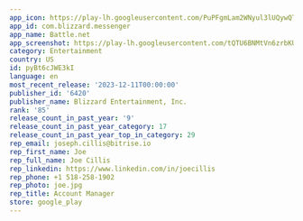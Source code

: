 ```yaml
---
app_icon: https://play-lh.googleusercontent.com/PuPFgmLam2WNyul3lUQywQT5Y5sPgL6VzWSUAdXOS1oIQwHYnrB_MyfXCOrR4LzZcjeP
app_id: com.blizzard.messenger
app_name: Battle.net
app_screenshot: https://play-lh.googleusercontent.com/tQTU6BNMtVn6zrbKUb1YYiVt600EBeqzpqcXYRDATHNToXom6qVCywkGZNfskZ6WAw
category: Entertainment
country: US
id: pyBt6cJWE3kI
language: en
most_recent_release: '2023-12-11T00:00:00'
publisher_id: '6420'
publisher_name: Blizzard Entertainment, Inc.
rank: '85'
release_count_in_past_year: '9'
release_count_in_past_year_category: 17
release_count_in_past_year_top_in_category: 29
rep_email: joseph.cillis@bitrise.io
rep_first_name: Joe
rep_full_name: Joe Cillis
rep_linkedin: https://www.linkedin.com/in/joecillis
rep_phone: +1 518-258-1902
rep_photo: joe.jpg
rep_title: Account Manager
store: google_play
---
```

